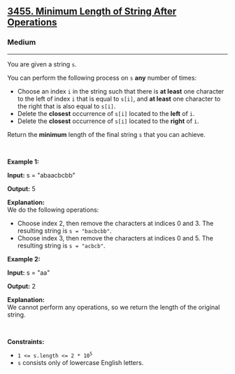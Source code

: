 <h2><a href="https://leetcode.com/problems/minimum-length-of-string-after-operations">3455. Minimum Length of String After Operations</a></h2><h3>Medium</h3><hr><p>You are given a string <code>s</code>.</p>

<p>You can perform the following process on <code>s</code> <strong>any</strong> number of times:</p>

<ul>
	<li>Choose an index <code>i</code> in the string such that there is <strong>at least</strong> one character to the left of index <code>i</code> that is equal to <code>s[i]</code>, and <strong>at least</strong> one character to the right that is also equal to <code>s[i]</code>.</li>
	<li>Delete the <strong>closest</strong> occurrence of <code>s[i]</code> located to the <strong>left</strong> of <code>i</code>.</li>
	<li>Delete the <strong>closest</strong> occurrence of <code>s[i]</code> located to the <strong>right</strong> of <code>i</code>.</li>
</ul>

<p>Return the <strong>minimum</strong> length of the final string <code>s</code> that you can achieve.</p>

<p>&nbsp;</p>
<p><strong class="example">Example 1:</strong></p>

<div class="example-block">
<p><strong>Input:</strong> <span class="example-io">s = &quot;abaacbcbb&quot;</span></p>

<p><strong>Output:</strong> <span class="example-io">5</span></p>

<p><strong>Explanation:</strong><br />
We do the following operations:</p>

<ul>
	<li>Choose index 2, then remove the characters at indices 0 and 3. The resulting string is <code>s = &quot;bacbcbb&quot;</code>.</li>
	<li>Choose index 3, then remove the characters at indices 0 and 5. The resulting string is <code>s = &quot;acbcb&quot;</code>.</li>
</ul>
</div>

<p><strong class="example">Example 2:</strong></p>

<div class="example-block">
<p><strong>Input:</strong> <span class="example-io">s = &quot;aa&quot;</span></p>

<p><strong>Output:</strong> <span class="example-io">2</span></p>

<p><strong>Explanation:</strong><br />
We cannot perform any operations, so we return the length of the original string.</p>
</div>

<p>&nbsp;</p>
<p><strong>Constraints:</strong></p>

<ul>
	<li><code>1 &lt;= s.length &lt;= 2 * 10<sup>5</sup></code></li>
	<li><code>s</code> consists only of lowercase English letters.</li>
</ul>
